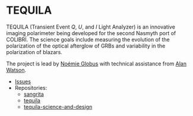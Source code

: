# TEQUILA

TEQUILA (Transient Event *Q*, *U*, and *I* Light Analyzer) is an innovative imaging polarimeter being developed for the second Nasmyth port of COLIBRÍ. The science goals include measuring the evolution of the polarization of the optical afterglow of GRBs and variability in the polarization of blazars.

The project is lead by [Noémie Globus](https://github.com/orgs/unam-transients/people/mahadanah) with technical assistance from [Alan Watson](https://github.com/orgs/unam-transients/people/alanwatsonatwork).

- [Issues](https://github.com/orgs/unam-transients/projects/8)
- Repositories:
  - [sangrita](https://github.com/unam-transients/sangrita)
  - [tequila](https://github.com/unam-transients/tequila)
  - [tequila-science-and-design](https://github.com/unam-transients/tequila-science-and-design)
